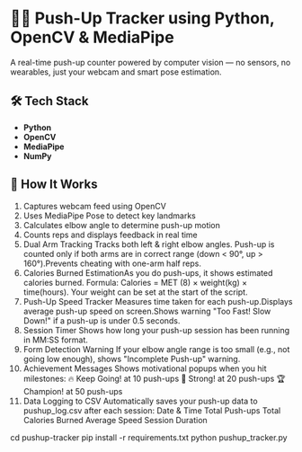 # 🏋️‍♂️ Push-Up Tracker using Python, OpenCV & MediaPipe

A real-time push-up counter powered by computer vision — no sensors, no wearables, just your webcam and smart pose estimation.

## 🛠️ Tech Stack

- **Python**
- **OpenCV**
- **MediaPipe**
- **NumPy**

## 🚀 How It Works

1. Captures webcam feed using OpenCV
2. Uses MediaPipe Pose to detect key landmarks
3. Calculates elbow angle to determine push-up motion
4. Counts reps and displays feedback in real time
5. Dual Arm Tracking Tracks both left & right elbow angles. Push-up is counted only if both arms are in correct range (down < 90°, up > 160°).Prevents cheating with one-arm half reps.
6. Calories Burned EstimationAs you do push-ups, it shows estimated calories burned.
Formula: Calories = MET (8) × weight(kg) × time(hours).
Your weight can be set at the start of the script.
7. Push-Up Speed Tracker Measures time taken for each push-up.Displays average push-up speed on screen.Shows warning "Too Fast! Slow Down!" if a push-up is under 0.5 seconds.
8. Session Timer Shows how long your push-up session has been running in MM:SS format.
9. Form Detection Warning If your elbow angle range is too small (e.g., not going low enough), shows "Incomplete Push-up" warning.
10. Achievement Messages Shows motivational popups when you hit milestones:
🔥 Keep Going! at 10 push-ups
💪 Strong! at 20 push-ups
🏆 Champion! at 50 push-ups
11. Data Logging to CSV Automatically saves your push-up data to pushup_log.csv after each session:
Date & Time
Total Push-ups
Total Calories Burned
Average Speed
Session Duration



cd pushup-tracker
pip install -r requirements.txt
python pushup_tracker.py
